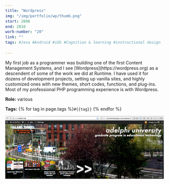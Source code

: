 ```yaml
---
title: "Wordpress"
img: "/img/portfolio/wp/thumb.png"
start: 2008
end: 2010
work-number: "20"
link: ""
tags: #Java #Android #iOS #Cognition & learning #instructional design

---
```

<div class="row">
  <div class="col-md-5" markdown="1">
My first job as a programmer was building one of the first Content Management Systems, and I see [Wordpress](https://wordpress.org) as a descendent of some of the work we did at Runtime. I have used it for dozens of development projects, setting up vanilla sites, and highly customized ones with new themes, short codes, functions, and plug-ins. Most of my professional PHP programming experience is with Wordpress.

**Role:** various

**Tags:** {% for tag in page.tags %}<code class="tag">#{{tag}}</code> {% endfor %}

  </div>
  <div class="col-md-7" markdown="0">
    <img src="/img/portfolio/wp/auedt-website.png" class="img-fluid" alt="">
  </div>
</div>
<br>

